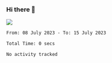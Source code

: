 ### Hi there 👋️

![](https://komarev.com/ghpvc/?username=Loner1024)

<!--START_SECTION:waka-->

```txt
From: 08 July 2023 - To: 15 July 2023

Total Time: 0 secs

No activity tracked
```

<!--END_SECTION:waka-->



